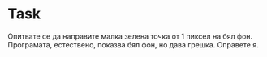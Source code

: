 # Task

Опитвате се да направите малка зелена точка от 1 пиксел на бял фон. Програмата, естествено, показва бял фон, но дава грешка. Оправете я.
